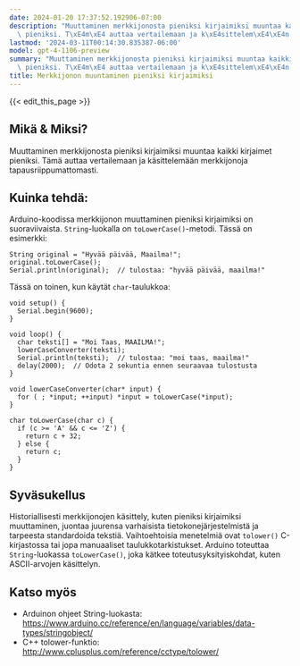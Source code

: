 ```yaml
---
date: 2024-01-20 17:37:52.192906-07:00
description: "Muuttaminen merkkijonosta pieniksi kirjaimiksi muuntaa kaikki kirjaimet\
  \ pieniksi. T\xE4m\xE4 auttaa vertailemaan ja k\xE4sittelem\xE4\xE4n merkkijonoja\u2026"
lastmod: '2024-03-11T00:14:30.835387-06:00'
model: gpt-4-1106-preview
summary: "Muuttaminen merkkijonosta pieniksi kirjaimiksi muuntaa kaikki kirjaimet\
  \ pieniksi. T\xE4m\xE4 auttaa vertailemaan ja k\xE4sittelem\xE4\xE4n merkkijonoja\u2026"
title: Merkkijonon muuntaminen pieniksi kirjaimiksi
---
```


{{< edit_this_page >}}

## Mikä & Miksi?
Muuttaminen merkkijonosta pieniksi kirjaimiksi muuntaa kaikki kirjaimet pieniksi. Tämä auttaa vertailemaan ja käsittelemään merkkijonoja tapausriippumattomasti.

## Kuinka tehdä:
Arduino-koodissa merkkijonon muuttaminen pieniksi kirjaimiksi on suoraviivaista. `String`-luokalla on `toLowerCase()`-metodi. Tässä on esimerkki:

```arduino
String original = "Hyvää päivää, Maailma!";
original.toLowerCase();
Serial.println(original);  // tulostaa: "hyvää päivää, maailma!"
```
Tässä on toinen, kun käytät `char`-taulukkoa:

```arduino
void setup() {
  Serial.begin(9600);
}

void loop() {
  char teksti[] = "Moi Taas, MAAILMA!";
  lowerCaseConverter(teksti);
  Serial.println(teksti);  // tulostaa: "moi taas, maailma!"
  delay(2000);  // Odota 2 sekuntia ennen seuraavaa tulostusta
}

void lowerCaseConverter(char* input) {
  for ( ; *input; ++input) *input = toLowerCase(*input);
}

char toLowerCase(char c) {
  if (c >= 'A' && c <= 'Z') {
    return c + 32;
  } else {
    return c;
  }
}
```

## Syväsukellus
Historiallisesti merkkijonojen käsittely, kuten pieniksi kirjaimiksi muuttaminen, juontaa juurensa varhaisista tietokonejärjestelmistä ja tarpeesta standardoida tekstiä. Vaihtoehtoisia menetelmiä ovat `tolower()` C-kirjastossa tai jopa manuaaliset taulukkotarkistukset. Arduino toteuttaa `String`-luokassa `toLowerCase()`, joka kätkee toteutusyksityiskohdat, kuten ASCII-arvojen käsittelyn.

## Katso myös
- Arduinon ohjeet String-luokasta: https://www.arduino.cc/reference/en/language/variables/data-types/stringobject/
- C++ tolower-funktio: http://www.cplusplus.com/reference/cctype/tolower/
